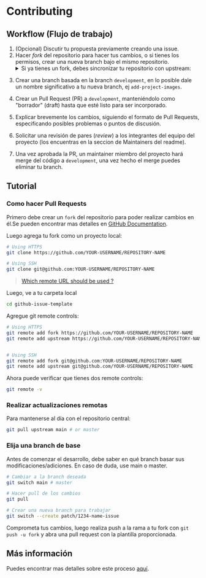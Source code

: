 # Contributing

## Workflow (Flujo de trabajo)
1. (Opcional) Discutir tu propuesta previamente creando una issue.
2. Hacer _fork_ del repositorio para hacer tus cambios, o si tienes los permisos, crear una nueva branch bajo el mismo repositorio.
   <details><summary>Si ya tienes un fork, debes sincronizar tu repositorio con upstream:</summary>
   <ul>
    <li>Hacer un pull request y merge desde la branch `development` de este repositorio hacia `development` de tu fork</li>
    O
    <li>Desde github, usar "fetch upstream" y "fetch and merge" para hacer lo mismo pero con menos pasos</li>
    </ul>
</details>

3. Crear una branch basada en la branch `development`, en lo posible dale un nombre significativo a tu nueva branch, ej `add-project-images`.

4. Crear un Pull Request (PR) a `development`, manteniéndolo como "borrador" (draft) hasta que esté listo para ser incorporado.
5. Explicar brevemente los cambios, siguiendo el formato de Pull Requests, especificando posibles problemas o puntos de discusión.
6. Solicitar una revisión de pares (*review*) a los integrantes del equipo del proyecto (los encuentras en la seccion de Maintainers del readme).
7. Una vez aprobada la PR, un maintainer miembro del proyecto hará merge del código a `development`, una vez hecho el merge puedes eliminar tu branch.


## Tutorial
### Como hacer Pull Requests
Primero debe crear un `fork` del repositorio para poder realizar cambios en él.Se pueden encontrar mas detalles en [GitHub Documentation](https://docs.github.com/en/get-started/quickstart/fork-a-repo).

Luego agrega tu fork como un proyecto local:

```sh
# Using HTTPS
git clone https://github.com/YOUR-USERNAME/REPOSITORY-NAME

# Using SSH
git clone git@github.com:YOUR-USERNAME/REPOSITORY-NAME
```

> [Which remote URL should be used ?](https://docs.github.com/en/get-started/getting-started-with-git/about-remote-repositories)

Luego, ve a tu carpeta local

```sh
cd github-issue-template
```

Agregue git remote controls:

```sh
# Using HTTPS
git remote add fork https://github.com/YOUR-USERNAME/REPOSITORY-NAME
git remote add upstream https://github.com/YOUR-USERNAME/REPOSITORY-NAME


# Using SSH
git remote add fork git@github.com:YOUR-USERNAME/REPOSITORY-NAME
git remote add upstream git@github.com/YOUR-USERNAME/REPOSITORY-NAME
```

Ahora puede verificar que tienes dos remote controls:

```sh
git remote -v
```

### Realizar actualizaciones remotas
Para mantenerse al día con el repositorio central:

```sh
git pull upstream main # or master
```

### Elija una branch de base
Antes de comenzar el desarrollo, debe saber en qué branch basar sus modificaciones/adiciones. En caso de duda, use main o master.

```sh
# Cambiar a la branch deseada
git switch main # master

# Hacer pull de los cambios
git pull

# Crear una nueva branch para trabajar
git switch --create patch/1234-name-issue
```

Comprometa tus cambios, luego realiza push a la rama a tu fork con `git push -u fork` y abra una pull request con la plantilla proporcionada.

## Más información

Puedes encontrar mas detalles sobre este proceso [aquí](https://docs.github.com/es/github/collaborating-with-issues-and-pull-requests/proposing-changes-to-your-work-with-pull-requests).